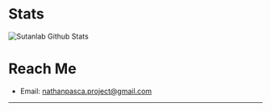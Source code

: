 # Stats
<img src="https://github-readme-stats.vercel.app/api?username=nathanpasca&include_all_commits=true&count_private=true&show_icons=true&theme=midnight-purple" alt="Sutanlab Github Stats">

# Reach Me
- Email: [nathanpasca.project@gmail.com](mailto:nathanpasca.project@gmail.com)
---
